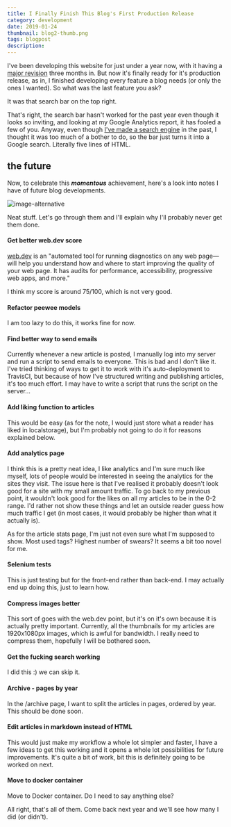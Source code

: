 ```yaml
---
title: I Finally Finish This Blog's First Production Release
category: development
date: 2019-01-24
thumbnail: blog2-thumb.png
tags: blogpost
description:
---
```


I've been developing this website for just under a year now, with it having a [major revision](/article/how_do_you_write_a_blog) three months in. But now it's finally ready for it's production release, as in, I finished developing every feature a blog needs (or only the ones I wanted). So what was the last feature you ask?

It was that search bar on the top right.

That's right, the search bar hasn't worked for the past year even though it looks so inviting, and looking at my Google Analytics report, it has fooled a few of you. Anyway, even though [I've made a search engine](/article/how_do_you_write_a_search_engine) in the past, I thought it was too much of a bother to do, so the bar just turns it into a Google search. Literally five lines of HTML.

## the future

Now, to celebrate this ***momentous*** achievement, here's a look into notes I have of future blog developments.

![image-alternative](/article/static/img/blog2-future.png)

Neat stuff. Let's go through them and I'll explain why I'll probably never get them done.

#### Get better web.dev score

[web.dev](https://web.dev) is an "automated tool for running diagnostics on any web page—will help you understand how and where to start improving the quality of your web page. It has audits for performance, accessibility, progressive web apps, and more."

I think my score is around 75/100, which is not very good.

#### Refactor peewee models

I am too lazy to do this, it works fine for now.

#### Find better way to send emails

Currently whenever a new article is posted, I manually log into my server and run a script to send emails to everyone. This is bad and I don't like it. I've tried thinking of ways to get it to work with it's auto-deployment to TravisCI, but because of how I've structured writing and publishing articles, it's too much effort. I may have to write a script that runs the script on the server...

#### Add liking function to articles

This would be easy (as for the note, I would just store what a reader has liked in localstorage), but I'm probably not going to do it for reasons explained below.

#### Add analytics page

I think this is a pretty neat idea, I like analytics and I'm sure much like myself, lots of people would be interested in seeing the analytics for the sites they visit. The issue here is that I've realised it probably doesn't look good for a site with my small amount traffic. To go back to my previous point, it wouldn't look good for the likes on all my articles to be in the 0-2 range. I'd rather not show these things and let an outside reader guess how much traffic I get (in most cases, it would probably be higher than what it actually is).

As for the article stats page, I'm just not even sure what I'm supposed to show. Most used tags? Highest number of swears? It seems a bit too novel for me.

#### Selenium tests

This is just testing but for the front-end rather than back-end. I may actually end up doing this, just to learn how.

#### Compress images better

This sort of goes with the web.dev point, but it's on it's own because it is actually pretty important. Currently, all the thumbnails for my articles are 1920x1080px images, which is awful for bandwidth. I really need to compress them, hopefully I will be bothered soon.

#### Get the fucking search working

I did this :) we can skip it.

#### Archive - pages by year

In the /archive page, I want to split the articles in pages, ordered by year. This should be done soon.

#### Edit articles in markdown instead of HTML

This would just make my workflow a whole lot simpler and faster, I have a few ideas to get this working and it opens a whole lot possibilities for future improvements. It's quite a bit of work, bit this is definitely going to be worked on next.

#### Move to docker container

Move to Docker container. Do I need to say anything else?

All right, that's all of them. Come back next year and we'll see how many I did (or didn't).
